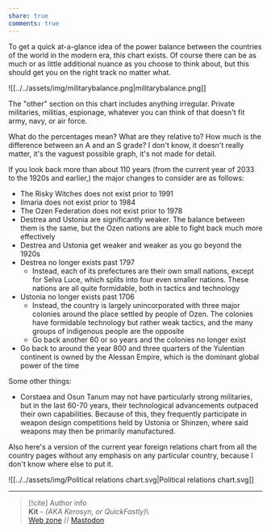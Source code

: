```yaml
---  
share: true  
comments: true  
---  
```

To get a quick at-a-glance idea of the power balance between the countries of the world in the modern era, this chart exists. Of course there can be as much or as little additional nuance as you choose to think about, but this should get you on the right track no matter what.  
  
![[../../assets/img/militarybalance.png|militarybalance.png]]  
  
The "other" section on this chart includes anything irregular. Private militaries, militias, espionage, whatever you can think of that doesn't fit army, navy, or air force.  
  
What do the percentages mean? What are they relative to? How much is the difference between an A and an S grade? I don't know, it doesn't really matter, it's the vaguest possible graph, it's not made for detail.  
  
If you look back more than about 110 years (from the current year of 2033 to the 1920s and earlier,) the major changes to consider are as follows:  
- The Risky Witches does not exist prior to 1991  
- Ilmaria does not exist prior to 1984  
- The Ozen Federation does not exist prior to 1978  
- Destrea and Ustonia are significantly weaker. The balance between them is the same, but the Ozen nations are able to fight back much more effectively  
- Destrea and Ustonia get weaker and weaker as you go beyond the 1920s  
- Destrea no longer exists past 1797  
	- Instead, each of its prefectures are their own small nations, except for Selva Luce, which splits into four even smaller nations. These nations are all quite formidable, both in tactics and technology  
- Ustonia no longer exists past 1706  
	- Instead, the country is largely unincorporated with three major colonies around the place settled by people of Ozen. The colonies have formidable technology but rather weak tactics, and the many groups of indigenous people are the opposite  
	- Go back another 60 or so years and the colonies no longer exist  
- Go back to around the year 800 and three quarters of the Yulentian continent is owned by the Alessan Empire, which is the dominant global power of the time  
  
Some other things:  
- Corstaea and Osun Tanum may not have particularly strong militaries, but in the last 60-70 years, their technological advancements outpaced their own capabilities. Because of this, they frequently participate in weapon design competitions held by Ustonia or Shinzen, where said weapons may then be primarily manufactured.  
  
Also here's a version of the current year foreign relations chart from all the country pages without any emphasis on any particular country, because I don't know where else to put it.  
  
![[../../assets/img/Political relations chart.svg|Political relations chart.svg]]  
  
-----  
> [!cite] Author info  
> **Kit** - *(AKA Kerosyn, or QuickFastly)*\  
> [Web zone](https://kitabe.link) // [Mastodon](https://social.tripulse.net/@kit)